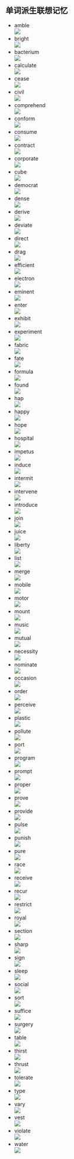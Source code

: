 ﻿## 单词派生联想记忆   
- amble  
![](https://github.com/OctopusLian/VocabularyMap/blob/master/Imagine/Image/amble.png)  
- bright  
![](https://github.com/OctopusLian/VocabularyMap/blob/master/Imagine/Image/bright.png)  
- bacterium  
![](https://github.com/OctopusLian/VocabularyMap/blob/master/Imagine/Image/bacterium.png)  
- calculate  
![](https://github.com/OctopusLian/VocabularyMap/blob/master/Imagine/Image/calculate.png)  
- cease  
![](https://github.com/OctopusLian/VocabularyMap/blob/master/Imagine/Image/cease.png)  
- civil  
![](https://github.com/OctopusLian/VocabularyMap/blob/master/Imagine/Image/civil.png)  
- comprehend  
![](https://github.com/OctopusLian/VocabularyMap/blob/master/Imagine/Image/comprehend.png)  
- conform  
![](https://github.com/OctopusLian/VocabularyMap/blob/master/Imagine/Image/conform.png)  
- consume  
![](https://github.com/OctopusLian/VocabularyMap/blob/master/Imagine/Image/consume.png)  
- contract  
![](https://github.com/OctopusLian/VocabularyMap/blob/master/Imagine/Image/contract.png)  
- corporate  
![](https://github.com/OctopusLian/VocabularyMap/blob/master/Imagine/Image/corporate.png)  
- cube  
![](https://github.com/OctopusLian/VocabularyMap/blob/master/Imagine/Image/cube.png)  
- democrat  
![](https://github.com/OctopusLian/VocabularyMap/blob/master/Imagine/Image/democrat.png)  
- dense  
![](https://github.com/OctopusLian/VocabularyMap/blob/master/Imagine/Image/dense.png)  
- derive  
![](https://github.com/OctopusLian/VocabularyMap/blob/master/Imagine/Image/derive.png)  
- deviate  
![](https://github.com/OctopusLian/VocabularyMap/blob/master/Imagine/Image/deviate.png)  
- direct  
![](https://github.com/OctopusLian/VocabularyMap/blob/master/Imagine/Image/direct.png)  
- drag  
![](https://github.com/OctopusLian/VocabularyMap/blob/master/Imagine/Image/drag.png)  
- efficient  
![](https://github.com/OctopusLian/VocabularyMap/blob/master/Imagine/Image/efficient.png)  
- electron  
![](https://github.com/OctopusLian/VocabularyMap/blob/master/Imagine/Image/electron.png)  
- eminent  
![](https://github.com/OctopusLian/VocabularyMap/blob/master/Imagine/Image/eminent.png)  
- enter  
![](https://github.com/OctopusLian/VocabularyMap/blob/master/Imagine/Image/enter.png)  
- exhibit  
![](https://github.com/OctopusLian/VocabularyMap/blob/master/Imagine/Image/exhibit.png)  
- experiment  
![](https://github.com/OctopusLian/VocabularyMap/blob/master/Imagine/Image/experiment.png)  
- fabric  
![](https://github.com/OctopusLian/VocabularyMap/blob/master/Imagine/Image/fabric.png)  
- fate  
![](https://github.com/OctopusLian/VocabularyMap/blob/master/Imagine/Image/fate.png)  
- formula  
![](https://github.com/OctopusLian/VocabularyMap/blob/master/Imagine/Image/formula.png)  
- found  
![](https://github.com/OctopusLian/VocabularyMap/blob/master/Imagine/Image/found.png)  
- hap  
![](https://github.com/OctopusLian/VocabularyMap/blob/master/Imagine/Image/hap.png)  
- happy  
![](https://github.com/OctopusLian/VocabularyMap/blob/master/Imagine/Image/happy.png)  
- hope  
![](https://github.com/OctopusLian/VocabularyMap/blob/master/Imagine/Image/hope.png)  
- hospital  
![](https://github.com/OctopusLian/VocabularyMap/blob/master/Imagine/Image/hospital.png)  
- impetus  
![](https://github.com/OctopusLian/VocabularyMap/blob/master/Imagine/Image/impetus.png)  
- induce  
![](https://github.com/OctopusLian/VocabularyMap/blob/master/Imagine/Image/induce.png)  
- intermit  
![](https://github.com/OctopusLian/VocabularyMap/blob/master/Imagine/Image/intermit.png)  
- intervene  
![](https://github.com/OctopusLian/VocabularyMap/blob/master/Imagine/Image/intervene.png)  
- introduce  
![](https://github.com/OctopusLian/VocabularyMap/blob/master/Imagine/Image/introduce.png)  
- join  
![](https://github.com/OctopusLian/VocabularyMap/blob/master/Imagine/Image/join.png)  
- juice  
![](https://github.com/OctopusLian/VocabularyMap/blob/master/Imagine/Image/juice.png)  
- liberty  
![](https://github.com/OctopusLian/VocabularyMap/blob/master/Imagine/Image/liberty.png)  
- list  
![](https://github.com/OctopusLian/VocabularyMap/blob/master/Imagine/Image/list.png)  
- merge  
![](https://github.com/OctopusLian/VocabularyMap/blob/master/Imagine/Image/merge.png)  
- mobile  
![](https://github.com/OctopusLian/VocabularyMap/blob/master/Imagine/Image/mobile.png)  
- motor  
![](https://github.com/OctopusLian/VocabularyMap/blob/master/Imagine/Image/motor.png)  
- mount  
![](https://github.com/OctopusLian/VocabularyMap/blob/master/Imagine/Image/mount.png)  
- music  
![](https://github.com/OctopusLian/VocabularyMap/blob/master/Imagine/Image/music.png)  
- mutual  
![](https://github.com/OctopusLian/VocabularyMap/blob/master/Imagine/Image/mutual.png)  
- necessity  
![](https://github.com/OctopusLian/VocabularyMap/blob/master/Imagine/Image/necessity.png)  
- nominate  
![](https://github.com/OctopusLian/VocabularyMap/blob/master/Imagine/Image/nominate.png)  
- occasion  
![](https://github.com/OctopusLian/VocabularyMap/blob/master/Imagine/Image/occasion.png)  
- order  
![](https://github.com/OctopusLian/VocabularyMap/blob/master/Imagine/Image/order.png)  
- perceive  
![](https://github.com/OctopusLian/VocabularyMap/blob/master/Imagine/Image/perceive.png)  
- plastic  
![](https://github.com/OctopusLian/VocabularyMap/blob/master/Imagine/Image/plastic.png)  
- pollute  
![](https://github.com/OctopusLian/VocabularyMap/blob/master/Imagine/Image/pollute.png)  
- port  
![](https://github.com/OctopusLian/VocabularyMap/blob/master/Imagine/Image/port.png)  
- program  
![](https://github.com/OctopusLian/VocabularyMap/blob/master/Imagine/Image/program.png)  
- prompt  
![](https://github.com/OctopusLian/VocabularyMap/blob/master/Imagine/Image/prompt.png)  
- proper  
![](https://github.com/OctopusLian/VocabularyMap/blob/master/Imagine/Image/proper.png)  
- prove  
![](https://github.com/OctopusLian/VocabularyMap/blob/master/Imagine/Image/prove.png)  
- provide  
![](https://github.com/OctopusLian/VocabularyMap/blob/master/Imagine/Image/provide.png)  
- pulse  
![](https://github.com/OctopusLian/VocabularyMap/blob/master/Imagine/Image/pulse.png)  
- punish  
![](https://github.com/OctopusLian/VocabularyMap/blob/master/Imagine/Image/punish.png)  
- pure  
![](https://github.com/OctopusLian/VocabularyMap/blob/master/Imagine/Image/pure.png)  
- race  
![](https://github.com/OctopusLian/VocabularyMap/blob/master/Imagine/Image/race.png)  
- receive  
![](https://github.com/OctopusLian/VocabularyMap/blob/master/Imagine/Image/receive.png)  
- recur  
![](https://github.com/OctopusLian/VocabularyMap/blob/master/Imagine/Image/recur.png)  
- restrict  
![](https://github.com/OctopusLian/VocabularyMap/blob/master/Imagine/Image/restrict.png)  
- royal  
![](https://github.com/OctopusLian/VocabularyMap/blob/master/Imagine/Image/royal.png)  
- section  
![](https://github.com/OctopusLian/VocabularyMap/blob/master/Imagine/Image/section.png)  
- sharp  
![](https://github.com/OctopusLian/VocabularyMap/blob/master/Imagine/Image/sharp.png)  
- sign  
![](https://github.com/OctopusLian/VocabularyMap/blob/master/Imagine/Image/sign.png)  
- sleep  
![](https://github.com/OctopusLian/VocabularyMap/blob/master/Imagine/Image/sleep.png)  
- social  
![](https://github.com/OctopusLian/VocabularyMap/blob/master/Imagine/Image/social.png)  
- sort  
![](https://github.com/OctopusLian/VocabularyMap/blob/master/Imagine/Image/sort.png)  
- suffice  
![](https://github.com/OctopusLian/VocabularyMap/blob/master/Imagine/Image/suffice.png)  
- surgery  
![](https://github.com/OctopusLian/VocabularyMap/blob/master/Imagine/Image/surgery.png)  
- table  
![](https://github.com/OctopusLian/VocabularyMap/blob/master/Imagine/Image/table.png)  
- thirst  
![](https://github.com/OctopusLian/VocabularyMap/blob/master/Imagine/Image/thirst.png)  
- thrust  
![](https://github.com/OctopusLian/VocabularyMap/blob/master/Imagine/Image/thrust.png)  
- tolerate  
![](https://github.com/OctopusLian/VocabularyMap/blob/master/Imagine/Image/tolerate.png)  
- type  
![](https://github.com/OctopusLian/VocabularyMap/blob/master/Imagine/Image/type.png)  
- vary  
![](https://github.com/OctopusLian/VocabularyMap/blob/master/Imagine/Image/vary.png)  
- vest  
![](https://github.com/OctopusLian/VocabularyMap/blob/master/Imagine/Image/vest.png)  
- violate  
![](https://github.com/OctopusLian/VocabularyMap/blob/master/Imagine/Image/violate.png)  
- water  
![](https://github.com/OctopusLian/VocabularyMap/blob/master/Imagine/Image/water.png)  
